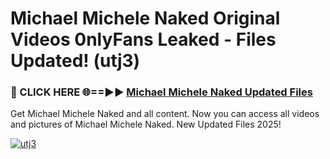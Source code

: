 # Michael Michele Naked Original Videos 0nlyFans Leaked - Files Updated! (utj3)

<h3>🔴 CLICK HERE 🌐==►► <a href="https://tinyurl.com/yckcrads" rel="nofollow">Michael Michele Naked Updated Files</a></h3>

Get Michael Michele Naked and all content. Now you can access all videos and pictures of Michael Michele Naked. New Updated Files 2025!

[![utj3](https://i.imgur.com/hpKpOFt.gif)](https://tinyurl.com/yckcrads)
